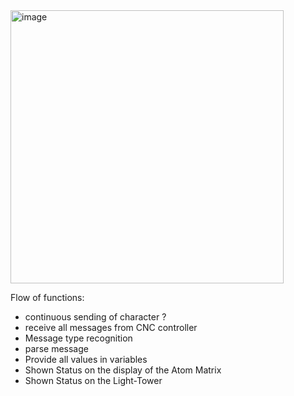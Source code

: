 <img width="437" alt="image" src="https://user-images.githubusercontent.com/39780457/220155241-595150ba-9d80-4bd1-98f7-f338743b8f95.png">

Flow of functions:

* continuous sending of character ?
* receive all messages from CNC controller
* Message type recognition
* parse message
* Provide all values in variables
* Shown Status on the display of the Atom Matrix
* Shown Status on the Light-Tower
